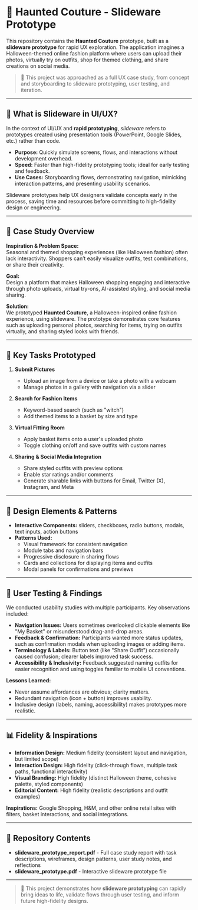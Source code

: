 # 🎃 Haunted Couture - Slideware Prototype

This repository contains the **Haunted Couture** prototype, built as a **slideware prototype** for rapid UX exploration. The application imagines a Halloween-themed online fashion platform where users can upload their photos, virtually try on outfits, shop for themed clothing, and share creations on social media.

> 📌 This project was approached as a full UX case study, from concept and storyboarding to slideware prototyping, user testing, and iteration.

---

## 📝 What is Slideware in UI/UX?

In the context of UI/UX and **rapid prototyping**, *slideware* refers to prototypes created using presentation tools (PowerPoint, Google Slides, etc.) rather than code.  

- **Purpose:** Quickly simulate screens, flows, and interactions without development overhead.  
- **Speed:** Faster than high-fidelity prototyping tools; ideal for early testing and feedback.  
- **Use Cases:** Storyboarding flows, demonstrating navigation, mimicking interaction patterns, and presenting usability scenarios.  

Slideware prototypes help UX designers validate concepts early in the process, saving time and resources before committing to high-fidelity design or engineering.

---

## 📖 Case Study Overview

**Inspiration & Problem Space:**  
Seasonal and themed shopping experiences (like Halloween fashion) often lack interactivity. Shoppers can’t easily visualize outfits, test combinations, or share their creativity.  

**Goal:**  
Design a platform that makes Halloween shopping engaging and interactive through photo uploads, virtual try-ons, AI-assisted styling, and social media sharing.  

**Solution:**  
We prototyped **Haunted Couture**, a Halloween-inspired online fashion experience, using slideware. The prototype demonstrates core features such as uploading personal photos, searching for items, trying on outfits virtually, and sharing styled looks with friends.  

---

## 🎯 Key Tasks Prototyped

1. **Submit Pictures**  
   - Upload an image from a device or take a photo with a webcam  
   - Manage photos in a gallery with navigation via a slider  

2. **Search for Fashion Items**  
   - Keyword-based search (such as "witch")  
   - Add themed items to a basket by size and type  

3. **Virtual Fitting Room**  
   - Apply basket items onto a user's uploaded photo  
   - Toggle clothing on/off and save outfits with custom names  

4. **Sharing & Social Media Integration**  
   - Share styled outfits with preview options  
   - Enable star ratings and/or comments  
   - Generate sharable links with buttons for Email, Twitter (X), Instagram, and Meta  

---

## 🧩 Design Elements & Patterns

- **Interactive Components:** sliders, checkboxes, radio buttons, modals, text inputs, action buttons  
- **Patterns Used:**  
  - Visual framework for consistent navigation  
  - Module tabs and navigation bars  
  - Progressive disclosure in sharing flows  
  - Cards and collections for displaying items and outfits  
  - Modal panels for confirmations and previews  

---

## 👥 User Testing & Findings

We conducted usability studies with multiple participants. Key observations included:  

- **Navigation Issues:** Users sometimes overlooked clickable elements like "My Basket" or misunderstood drag-and-drop areas.  
- **Feedback & Confirmation:** Participants wanted more status updates, such as confirmation modals when uploading images or adding items.  
- **Terminology & Labels:** Button text (like "Share Outfit") occasionally caused confusion; clearer labels improved task success.  
- **Accessibility & Inclusivity:** Feedback suggested naming outfits for easier recognition and using toggles familiar to mobile UI conventions.  

**Lessons Learned:**  
- Never assume affordances are obvious; clarity matters.  
- Redundant navigation (icon + button) improves usability.  
- Inclusive design (labels, naming, accessibility) makes prototypes more realistic.  

---

## 📊 Fidelity & Inspirations

- **Information Design:** Medium fidelity (consistent layout and navigation, but limited scope)  
- **Interaction Design:** High fidelity (click-through flows, multiple task paths, functional interactivity)  
- **Visual Branding:** High fidelity (distinct Halloween theme, cohesive palette, styled components)  
- **Editorial Content:** High fidelity (realistic descriptions and outfit examples)  

**Inspirations:** Google Shopping, H&M, and other online retail sites with filters, basket interactions, and social integrations.  

---

## 📂 Repository Contents

- **slideware_prototype_report.pdf** - Full case study report with task descriptions, wireframes, design patterns, user study notes, and reflections  
- **slideware_prototype.pdf** - Interactive slideware prototype file  

---

> 📌 This project demonstrates how **slideware prototyping** can rapidly bring ideas to life, validate flows through user testing, and inform future high-fidelity designs.  
